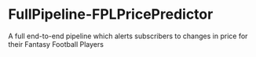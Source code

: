 # FullPipeline-FPLPricePredictor
A full end-to-end pipeline which alerts subscribers to changes in price for their Fantasy Football Players
